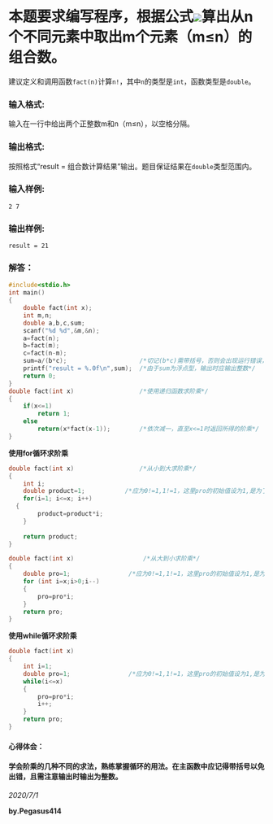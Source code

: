 # 本题要求编写程序，根据公式![](https://latex.codecogs.com/gif.latex?\inline&space;C_{n}^{m}=n!/(m!(n-m)!) )算出从n个不同元素中取出m个元素（m≤n）的组合数。
建议定义和调用函数`fact(n)`计算`n!`，其中`n`的类型是`int`，函数类型是`double`。
### 输入格式:
输入在一行中给出两个正整数m和n（m≤n），以空格分隔。
### 输出格式:
按照格式“result = 组合数计算结果”输出。题目保证结果在`double`类型范围内。
### 输入样例:
`2 7`
### 输出样例:
`result = 21`
### 解答：
```C
#include<stdio.h>
int main()
{
    double fact(int x);
    int m,n;
    double a,b,c,sum;
    scanf("%d %d",&m,&n);
    a=fact(n);
    b=fact(m);
    c=fact(n-m);
    sum=a/(b*c);                    /*切记(b*c)需带括号，否则会出现运行错误，使得运行结果出错*/
    printf("result = %.0f\n",sum);  /*由于sum为浮点型，输出时应输出整数*/
    return 0;
}
double fact(int x)                  /*使用递归函数求阶乘*/
{
    if(x<=1)  
        return 1;
    else
        return(x*fact(x-1));        /*依次减一，直至x<=1时返回所得的阶乘*/
}

```
**使用for循环求阶乘**
```C
double fact(int x)                  /*从小到大求阶乘*/
{
	int i;
	double product=1;           /*应为0!=1,1!=1，这里pro的初始值设为1,是为了处理传入0的情况*/
	for(i=1; i<=x; i++)
  {
		product=product*i;
	}
	
	return product;
}
```
```C
double fact(int x)                   /*从大到小求阶乘*/
{
	double pro=1;                /*应为0!=1,1!=1，这里pro的初始值设为1,是为了处理传入0的情况*/
	for (int i=x;i>0;i--)
	{
		pro=pro*i;
	}
	return pro;
}
```
**使用while循环求阶乘**
```C
double fact(int x)
{
	int i=1;
	double pro=1;                /*应为0!=1,1!=1，这里pro的初始值设为1,是为了处理传入0的情况*/
	while(i<=x)
	{
		pro=pro*i;
		i++;
	}
	return pro;
}
```
#### 心得体会：
#### 学会阶乘的几种不同的求法，熟练掌握循环的用法。在主函数中应记得带括号以免出错，且需注意输出时输出为整数。
*2020/7/1*

**by.Pegasus414**
